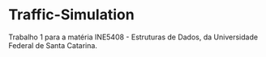 # Traffic-Simulation
Trabalho 1 para a matéria INE5408 - Estruturas de Dados, da Universidade Federal de Santa Catarina.
